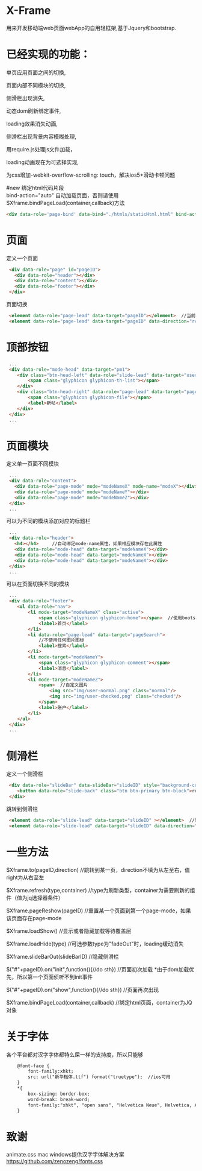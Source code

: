 # X-Frame
用来开发移动端web页面webApp的自用轻框架,基于Jquery和bootstrap.

# 已经实现的功能：
单页应用页面之间的切换,

页面内部不同模块的切换,

侧滑栏出现消失,

动态dom刷新绑定事件,

loading效果消失动画,

侧滑栏出现背景内容模糊处理,

用require.js处理js文件加载，

loading动画现在为可选择实现,

为css增加-webkit-overflow-scrolling: touch，解决ios5+滑动卡顿问题

#new 
绑定html代码片段    
bind-action="auto" 自动加载页面，否则请使用$Xframe.bindPageLoad(container,callback)方法
```html
<div data-role='page-bind' data-bind="./htmls/staticHtml.html" bind-action="auto" ></div>
```

# 页面
定义一个页面
```html
 <div data-role="page" id="pageID">
   <div data-role="header"></div>
   <div data-role="content"></div>
   <div data-role="footer"></div>
 </div>
```
页面切换
```html
 <element data-role="page-lead" data-target="pageID"></element>  //当前页面向左方退出，新页面从右方进入
 <element data-role="page-lead" data-target="pageID" data-direction="reverse"></element>  //当前页面向又方退出，新页面从左方进入
```
# 顶部按钮
```html
 ...
 <div data-role="mode-head" data-target="pm1">
 	<div class="btn-head-left" data-role="slide-lead" data-target="userSlide" >
 		<span class="glyphicon glyphicon-th-list"></span>
 	</div>
 	<div class="btn-head-right" data-role="page-lead" data-target="pageEdit" data-direction="right">
 		<span class="glyphicon glyphicon-file"></span>
 		<label>新帖</label>
 	</div>
 </div>
 ...
```
# 页面模块
 定义单一页面不同模块
```html
 ...
 <div data-role="content">
   <div data-role="page-mode" mode="modeNameX" mode-name="modeX"></div>
   <div data-role="page-mode" mode="modeNameY"></div>
   <div data-role="page-mode" mode="modeNameZ"></div>
 </div>
 ...
```
可以为不同的模块添加对应的标题栏
```html
 ...
 <div data-role="header">
   <h4></h4>     //自动绑定mode-name属性，如果相应模块存在此属性
   <div data-role="mode-head" data-target="modeNameX"></div>
   <div data-role="mode-head" data-target="modeNameX"></div>
   <div data-role="mode-head" data-target="modeNameX"></div>
 </div>
 ...
```
可以在页面切换不同的模块
```html
 ...
 <div data-role="footer">
 	<ul data-role="nav">
 		<li mode-target="modeNameX" class="active">
 			<span class="glyphicon glyphicon-home"></span>  //使用bootstrap字体图标
 			<label>首页</label>
 		</li>
 		<li data-role="page-lead" data-target="pageSearch">
 			//不使用任何图片图标
 			<label>搜索</label>
 		</li>
 		<li mode-target="modeNameY">
 			<span class="glyphicon glyphicon-comment"></span>
 			<label>消息</label>
 		</li>
 		<li mode-target="modeNameZ">
 			<span>  //自定义图片
 				<img src="img/user-normal.png" class="normal"/>
 				<img src="img/user-checked.png" class="checked"/>
 			</span>
 			<label>账户</label>
 		</li>
 	</ul>
 </div>
 ...
```
# 侧滑栏
 定义一个侧滑栏
```html
 <div data-role="slideBar" data-slideBar="slideID" style="background-color: black;">
 	<button data-role="slide-back" class="btn btn-primary btn-block">return</button>   //返回按钮
 </div>
```
跳转到侧滑栏
```html
 <element data-role="slide-lead" data-target="slideID" ></element>  //默认从左边出现
 <element data-role="slide-lead" data-target="slideID" data-direction="right"></element>  //从右边出现
```
# 一些方法
 $Xframe.to(pageID,direction)  //跳转到某一页，direction不填为从左至右，值right为从右至左
 
 $Xframe.refresh(type,container)  //type为刷新类型，container为需要刷新的组件（值为jq选择器条件）
 
 $Xframe.pageReshow(pageID)   //重置某一个页面到第一个page-mode，如果该页面存在page-mode
 
 $Xframe.loadShow()   //显示或者隐藏加载等待覆盖层
 
 $Xframe.loadHide(type)  //可选参数type为"fadeOut"时，loading缓动消失
 
 $Xframe.slideBarOut(slideBarID)  //隐藏侧滑栏
 
 $("#"+pageID).on("init",function(){//do sth})   //页面初次加载  *由于dom加载优先，所以第一个页面侦听不到init事件
 
 $("#"+pageID).on("show",function(){//do sth})   //页面再次出现
 
 $Xframe.bindPageLoad(container,callback)   //绑定html页面，container为JQ对象

# 关于字体
 各个平台都对汉字字体都特么屎一样的支持度，所以只能够
```html
	@font-face {
		font-family:xhkt;
		src: url("新华楷体.ttf") format("truetype");  //ios可用
	}
	*{
		box-sizing: border-box;
		word-break: break-word;
		font-family:"xhkt", "open sans", "Helvetica Neue", Helvetica, Arial, sans-serif;
	}
```
# 致谢
 animate.css
 mac windows提供汉字字体解决方案  https://github.com/zenozeng/fonts.css


